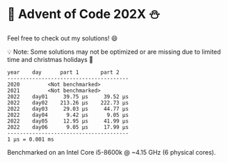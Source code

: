 # :christmas_tree: Advent of Code 202X :snowman:

Feel free to check out my solutions! :smile:

:bulb: Note: Some solutions may not be optimized or are missing due to limited time and christmas holidays :santa:

```
year    day      part 1       part 2
---------------------------------------
2020         <Not benchmarked>
2021         <Not benchmarked>
2022    day01     39.75 μs     39.52 μs
2022    day02    213.26 μs    222.73 μs
2022    day03     29.03 μs     44.77 μs
2022    day04      9.42 μs      9.05 μs
2022    day05     12.95 μs     41.99 μs
2022    day06      9.05 μs     17.99 μs
---------------------------------------
1 μs = 0.001 ms
```

Benchmarked on an Intel Core i5-8600k @ ~4.15 GHz (6 physical cores).
